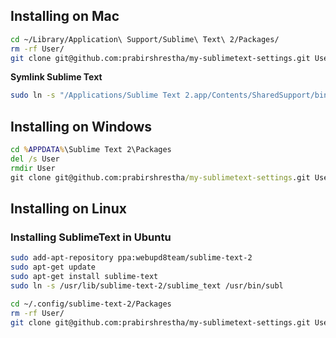 ## Installing on Mac

```bash
cd ~/Library/Application\ Support/Sublime\ Text\ 2/Packages/
rm -rf User/
git clone git@github.com:prabirshrestha/my-sublimetext-settings.git User
```

**Symlink Sublime Text**

```bash
sudo ln -s "/Applications/Sublime Text 2.app/Contents/SharedSupport/bin/subl" /bin/subl
```

## Installing on Windows

```bat
cd %APPDATA%\Sublime Text 2\Packages
del /s User
rmdir User
git clone git@github.com:prabirshrestha/my-sublimetext-settings.git User
```

## Installing on Linux

### Installing SublimeText in Ubuntu

```sh
sudo add-apt-repository ppa:webupd8team/sublime-text-2
sudo apt-get update
sudo apt-get install sublime-text
sudo ln -s /usr/lib/sublime-text-2/sublime_text /usr/bin/subl
```

```sh
cd ~/.config/sublime-text-2/Packages
rm -rf User/
git clone git@github.com:prabirshrestha/my-sublimetext-settings.git User
```
